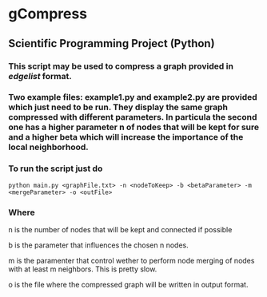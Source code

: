 # gCompress
## Scientific Programming Project (Python)

### This script may be used to compress a graph provided in _edgelist_ format.

### Two example files: example1.py and example2.py are provided which just need to be run. They display the same graph compressed with different parameters. In particula the second one has a higher parameter n of nodes that will be kept for sure and a higher beta which will increase the importance of the local neighborhood.

### To run the script just do
```
python main.py <graphFile.txt> -n <nodeToKeep> -b <betaParameter> -m <mergeParameter> -o <outFile>
```

### Where

n is the number of nodes that will be kept and connected if possible


b is the parameter that influences the chosen n nodes.

m is the paramenter that control wether to perform node merging of nodes with at least m neighbors. This is pretty slow.

o is the file where the compressed graph will be written in output format.
